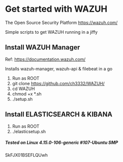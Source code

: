 # Get started with WAZUH 
The Open Source Security Platform https://wazuh.com/

Simple scripts to get WAZUH running in a jiffy

## Install WAZUH Manager

Ref: https://documentation.wazuh.com/

Installs wazuh-manager, wazuh-api & filebeat in a go

1. Run as ROOT
2. git clone https://github.com/ch3332/WAZUH/
3. cd WAZUH
4. chmod  +x  *.sh
5. ./setup.sh 

## Install ELASTICSEARCH & KIBANA


1. Run as ROOT
2. ./elasticsetup.sh




##### Tested on Linux 4.15.0-106-generic #107-Ubuntu SMP 
SkFJX01BSEFLQUwh
